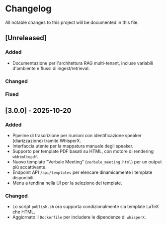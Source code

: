 # Changelog
All notable changes to this project will be documented in this file.

## [Unreleased]
### Added
- Documentazione per l'architettura RAG multi-tenant, incluse variabili d'ambiente e flussi di ingest/retrieval.

### Changed

### Fixed


## [3.0.0] - 2025-10-20
### Added
- Pipeline di trascrizione per riunioni con identificazione speaker (diarizzazione) tramite WhisperX.
- Interfaccia utente per la mappatura manuale degli speaker.
- Supporto per template PDF basati su HTML, con motore di rendering `wkhtmltopdf`.
- Nuovo template "Verbale Meeting" (`verbale_meeting.html`) per un output più accattivante.
- Endpoint API `/api/templates` per elencare dinamicamente i template disponibili.
- Menu a tendina nella UI per la selezione del template.

### Changed
- Lo script `publish.sh` ora supporta condizionalmente sia template LaTeX che HTML.
- Aggiornato il `Dockerfile` per includere le dipendenze di `whisperX`.